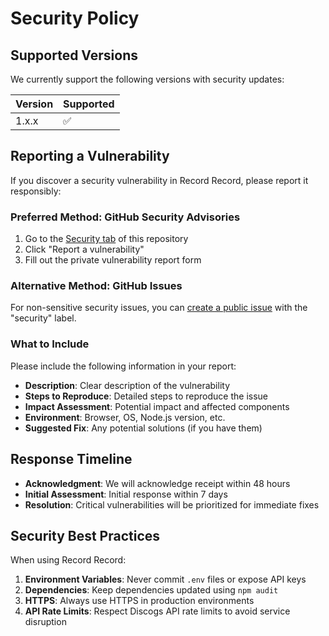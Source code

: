 # Security Policy

## Supported Versions

We currently support the following versions with security updates:

| Version | Supported          |
| ------- | ------------------ |
| 1.x.x   | :white_check_mark: |

## Reporting a Vulnerability

If you discover a security vulnerability in Record Record, please report it responsibly:

### Preferred Method: GitHub Security Advisories

1. Go to the [Security tab](https://github.com/Noahdp/record-record/security) of this repository
2. Click "Report a vulnerability"
3. Fill out the private vulnerability report form

### Alternative Method: GitHub Issues

For non-sensitive security issues, you can [create a public issue](https://github.com/Noahdp/record-record/issues) with the "security" label.

### What to Include

Please include the following information in your report:

- **Description**: Clear description of the vulnerability
- **Steps to Reproduce**: Detailed steps to reproduce the issue
- **Impact Assessment**: Potential impact and affected components
- **Environment**: Browser, OS, Node.js version, etc.
- **Suggested Fix**: Any potential solutions (if you have them)

## Response Timeline

- **Acknowledgment**: We will acknowledge receipt within 48 hours
- **Initial Assessment**: Initial response within 7 days
- **Resolution**: Critical vulnerabilities will be prioritized for immediate fixes

## Security Best Practices

When using Record Record:

1. **Environment Variables**: Never commit `.env` files or expose API keys
2. **Dependencies**: Keep dependencies updated using `npm audit`
3. **HTTPS**: Always use HTTPS in production environments
4. **API Rate Limits**: Respect Discogs API rate limits to avoid service disruption
